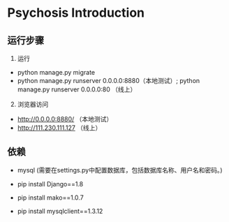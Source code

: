 # Psychosis Introduction


## 运行步骤


1. 运行
- python manage.py migrate
- python manage.py runserver 0.0.0.0:8880（本地测试）; python manage.py runserver 0.0.0.0:80 （线上）


2. 浏览器访问
- http://0.0.0.0:8880/ （本地测试）
- http://111.230.111.127 （线上）


## 依赖

- mysql (需要在settings.py中配置数据库，包括数据库名称、用户名和密码。)

- pip install Django==1.8
- pip install mako==1.0.7
- pip install mysqlclient==1.3.12

